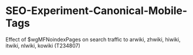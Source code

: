 # SEO-Experiment-Canonical-Mobile-Tags
Effect of $wgMFNoindexPages on search traffic to arwiki, zhwiki, hiwiki, itwiki, nlwiki, kowiki (T234807)

